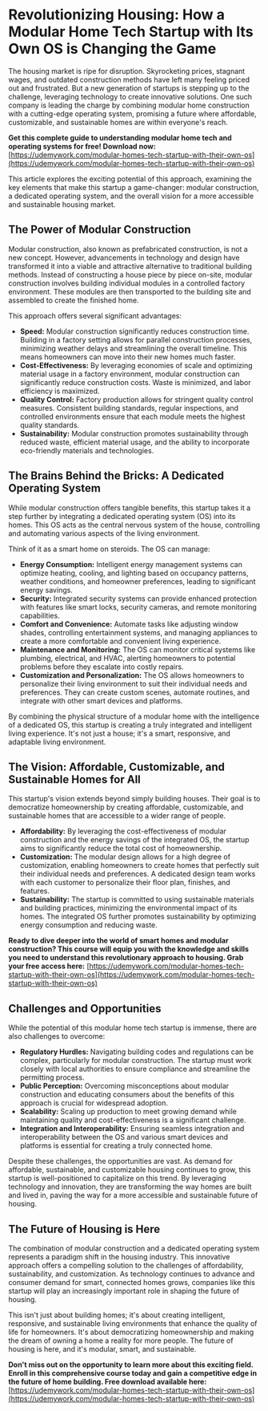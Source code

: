 # Revolutionizing Housing: How a Modular Home Tech Startup with Its Own OS is Changing the Game

The housing market is ripe for disruption. Skyrocketing prices, stagnant wages, and outdated construction methods have left many feeling priced out and frustrated. But a new generation of startups is stepping up to the challenge, leveraging technology to create innovative solutions. One such company is leading the charge by combining modular home construction with a cutting-edge operating system, promising a future where affordable, customizable, and sustainable homes are within everyone's reach.

**Get this complete guide to understanding modular home tech and operating systems for free! Download now:** [https://udemywork.com/modular-homes-tech-startup-with-their-own-os](https://udemywork.com/modular-homes-tech-startup-with-their-own-os)

This article explores the exciting potential of this approach, examining the key elements that make this startup a game-changer: modular construction, a dedicated operating system, and the overall vision for a more accessible and sustainable housing market.

## The Power of Modular Construction

Modular construction, also known as prefabricated construction, is not a new concept. However, advancements in technology and design have transformed it into a viable and attractive alternative to traditional building methods. Instead of constructing a house piece by piece on-site, modular construction involves building individual modules in a controlled factory environment. These modules are then transported to the building site and assembled to create the finished home.

This approach offers several significant advantages:

*   **Speed:** Modular construction significantly reduces construction time. Building in a factory setting allows for parallel construction processes, minimizing weather delays and streamlining the overall timeline. This means homeowners can move into their new homes much faster.
*   **Cost-Effectiveness:** By leveraging economies of scale and optimizing material usage in a factory environment, modular construction can significantly reduce construction costs. Waste is minimized, and labor efficiency is maximized.
*   **Quality Control:** Factory production allows for stringent quality control measures. Consistent building standards, regular inspections, and controlled environments ensure that each module meets the highest quality standards.
*   **Sustainability:** Modular construction promotes sustainability through reduced waste, efficient material usage, and the ability to incorporate eco-friendly materials and technologies.

## The Brains Behind the Bricks: A Dedicated Operating System

While modular construction offers tangible benefits, this startup takes it a step further by integrating a dedicated operating system (OS) into its homes. This OS acts as the central nervous system of the house, controlling and automating various aspects of the living environment.

Think of it as a smart home on steroids. The OS can manage:

*   **Energy Consumption:** Intelligent energy management systems can optimize heating, cooling, and lighting based on occupancy patterns, weather conditions, and homeowner preferences, leading to significant energy savings.
*   **Security:** Integrated security systems can provide enhanced protection with features like smart locks, security cameras, and remote monitoring capabilities.
*   **Comfort and Convenience:** Automate tasks like adjusting window shades, controlling entertainment systems, and managing appliances to create a more comfortable and convenient living experience.
*   **Maintenance and Monitoring:** The OS can monitor critical systems like plumbing, electrical, and HVAC, alerting homeowners to potential problems before they escalate into costly repairs.
*   **Customization and Personalization:** The OS allows homeowners to personalize their living environment to suit their individual needs and preferences. They can create custom scenes, automate routines, and integrate with other smart devices and platforms.

By combining the physical structure of a modular home with the intelligence of a dedicated OS, this startup is creating a truly integrated and intelligent living experience. It's not just a house; it's a smart, responsive, and adaptable living environment.

## The Vision: Affordable, Customizable, and Sustainable Homes for All

This startup's vision extends beyond simply building houses. Their goal is to democratize homeownership by creating affordable, customizable, and sustainable homes that are accessible to a wider range of people.

*   **Affordability:** By leveraging the cost-effectiveness of modular construction and the energy savings of the integrated OS, the startup aims to significantly reduce the total cost of homeownership.
*   **Customization:** The modular design allows for a high degree of customization, enabling homeowners to create homes that perfectly suit their individual needs and preferences. A dedicated design team works with each customer to personalize their floor plan, finishes, and features.
*   **Sustainability:** The startup is committed to using sustainable materials and building practices, minimizing the environmental impact of its homes. The integrated OS further promotes sustainability by optimizing energy consumption and reducing waste.

**Ready to dive deeper into the world of smart homes and modular construction? This course will equip you with the knowledge and skills you need to understand this revolutionary approach to housing. Grab your free access here:** [https://udemywork.com/modular-homes-tech-startup-with-their-own-os](https://udemywork.com/modular-homes-tech-startup-with-their-own-os)

## Challenges and Opportunities

While the potential of this modular home tech startup is immense, there are also challenges to overcome:

*   **Regulatory Hurdles:** Navigating building codes and regulations can be complex, particularly for modular construction. The startup must work closely with local authorities to ensure compliance and streamline the permitting process.
*   **Public Perception:** Overcoming misconceptions about modular construction and educating consumers about the benefits of this approach is crucial for widespread adoption.
*   **Scalability:** Scaling up production to meet growing demand while maintaining quality and cost-effectiveness is a significant challenge.
*   **Integration and Interoperability:** Ensuring seamless integration and interoperability between the OS and various smart devices and platforms is essential for creating a truly connected home.

Despite these challenges, the opportunities are vast. As demand for affordable, sustainable, and customizable housing continues to grow, this startup is well-positioned to capitalize on this trend. By leveraging technology and innovation, they are transforming the way homes are built and lived in, paving the way for a more accessible and sustainable future of housing.

## The Future of Housing is Here

The combination of modular construction and a dedicated operating system represents a paradigm shift in the housing industry. This innovative approach offers a compelling solution to the challenges of affordability, sustainability, and customization. As technology continues to advance and consumer demand for smart, connected homes grows, companies like this startup will play an increasingly important role in shaping the future of housing.

This isn't just about building homes; it's about creating intelligent, responsive, and sustainable living environments that enhance the quality of life for homeowners. It's about democratizing homeownership and making the dream of owning a home a reality for more people. The future of housing is here, and it's modular, smart, and sustainable.

**Don't miss out on the opportunity to learn more about this exciting field. Enroll in this comprehensive course today and gain a competitive edge in the future of home building. Free download available here:** [https://udemywork.com/modular-homes-tech-startup-with-their-own-os](https://udemywork.com/modular-homes-tech-startup-with-their-own-os)

